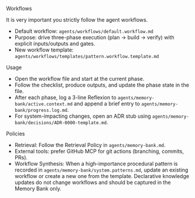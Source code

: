 Workflows

It is very important you strictly follow the agent workflows.

- Default workflow: `agents/workflows/default.workflow.md`
- Purpose: drive three-phase execution (plan → build → verify) with explicit inputs/outputs and gates.
- New workflow template: `agents/workflows/templates/pattern.workflow.template.md`

Usage
- Open the workflow file and start at the current phase.
- Follow the checklist, produce outputs, and update the phase state in the file.
- After each phase, log a 3-line Reflexion to `agents/memory-bank/active.context.md` and append a brief entry to `agents/memory-bank/progress.log.md`.
- For system-impacting changes, open an ADR stub using `agents/memory-bank/decisions/ADR-0000-template.md`.

Policies
- Retrieval: Follow the Retrieval Policy in `agents/memory-bank.md`.
- External tools: prefer GitHub MCP for git actions (branching, commits, PRs).
- Workflow Synthesis: When a high-importance procedural pattern is recorded in `agents/memory-bank/system.patterns.md`, update an existing workflow or create a new one from the template. Declarative knowledge updates do not change workflows and should be captured in the Memory Bank only.
